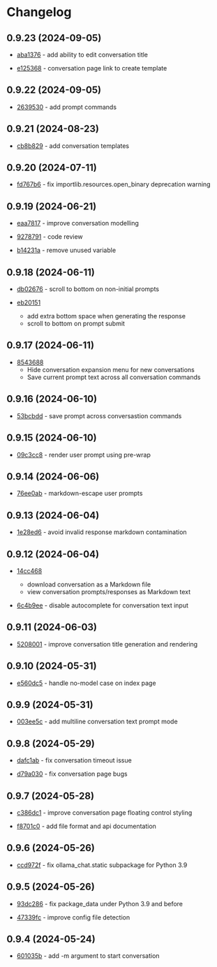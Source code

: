 # Changelog

## 0.9.23 (2024-09-05)

- [aba1376](https://github.com/craigahobbs/ollama-chat/commit/aba1376) - add ability to edit conversation title

- [e125368](https://github.com/craigahobbs/ollama-chat/commit/e125368) - conversation page link to create template

## 0.9.22 (2024-09-05)

- [2639530](https://github.com/craigahobbs/ollama-chat/commit/2639530) - add prompt commands

## 0.9.21 (2024-08-23)

- [cb8b829](https://github.com/craigahobbs/ollama-chat/commit/cb8b829) - add conversation templates

## 0.9.20 (2024-07-11)

- [fd767b6](https://github.com/craigahobbs/ollama-chat/commit/fd767b6) - fix importlib.resources.open_binary deprecation warning

## 0.9.19 (2024-06-21)

- [eaa7817](https://github.com/craigahobbs/ollama-chat/commit/eaa7817) - improve conversation modelling

- [9278791](https://github.com/craigahobbs/ollama-chat/commit/9278791) - code review

- [b14231a](https://github.com/craigahobbs/ollama-chat/commit/b14231a) - remove unused variable

## 0.9.18 (2024-06-11)

- [db02676](https://github.com/craigahobbs/ollama-chat/commit/db02676) - scroll to bottom on non-initial prompts

- [eb20151](https://github.com/craigahobbs/ollama-chat/commit/eb20151)
  - add extra bottom space when generating the response
  - scroll to bottom on prompt submit

## 0.9.17 (2024-06-11)

- [8543688](https://github.com/craigahobbs/ollama-chat/commit/8543688)
  - Hide conversation expansion menu for new conversations
  - Save current prompt text across all conversation commands

## 0.9.16 (2024-06-10)

- [53bcbdd](https://github.com/craigahobbs/ollama-chat/commit/53bcbdd) - save prompt across conversastion commands

## 0.9.15 (2024-06-10)

- [09c3cc8](https://github.com/craigahobbs/ollama-chat/commit/09c3cc8) - render user prompt using pre-wrap

## 0.9.14 (2024-06-06)

- [76ee0ab](https://github.com/craigahobbs/ollama-chat/commit/76ee0ab) - markdown-escape user prompts

## 0.9.13 (2024-06-04)

- [1e28ed6](https://github.com/craigahobbs/ollama-chat/commit/1e28ed6) - avoid invalid response markdown contamination

## 0.9.12 (2024-06-04)

- [14cc468](https://github.com/craigahobbs/ollama-chat/commit/14cc468)
  - download conversation as a Markdown file
  - view conversation prompts/responses as Markdown text

- [6c4b9ee](https://github.com/craigahobbs/ollama-chat/commit/6c4b9ee) - disable autocomplete for conversation text input

## 0.9.11 (2024-06-03)

- [5208001](https://github.com/craigahobbs/ollama-chat/commit/5208001) - improve conversation title generation and rendering

## 0.9.10 (2024-05-31)

- [e560dc5](https://github.com/craigahobbs/ollama-chat/commit/e560dc5) - handle no-model case on index page

## 0.9.9 (2024-05-31)

- [003ee5c](https://github.com/craigahobbs/ollama-chat/commit/003ee5c) - add multiline conversation text prompt mode

## 0.9.8 (2024-05-29)

- [dafc1ab](https://github.com/craigahobbs/ollama-chat/commit/dafc1ab) - fix conversation timeout issue

- [d79a030](https://github.com/craigahobbs/ollama-chat/commit/d79a030) - fix conversation page bugs

## 0.9.7 (2024-05-28)

- [c386dc1](https://github.com/craigahobbs/ollama-chat/commit/c386dc1) - improve conversation page floating control styling

- [f8701c0](https://github.com/craigahobbs/ollama-chat/commit/f8701c0) - add file format and api documentation

## 0.9.6 (2024-05-26)

- [ccd972f](https://github.com/craigahobbs/ollama-chat/commit/ccd972f) - fix ollama_chat.static subpackage for Python 3.9

## 0.9.5 (2024-05-26)

- [93dc286](https://github.com/craigahobbs/ollama-chat/commit/93dc286) - fix package_data under Python 3.9 and before

- [47339fc](https://github.com/craigahobbs/ollama-chat/commit/47339fc) - improve config file detection

## 0.9.4 (2024-05-24)

- [601035b](https://github.com/craigahobbs/ollama-chat/commit/601035b) - add -m argument to start conversation
